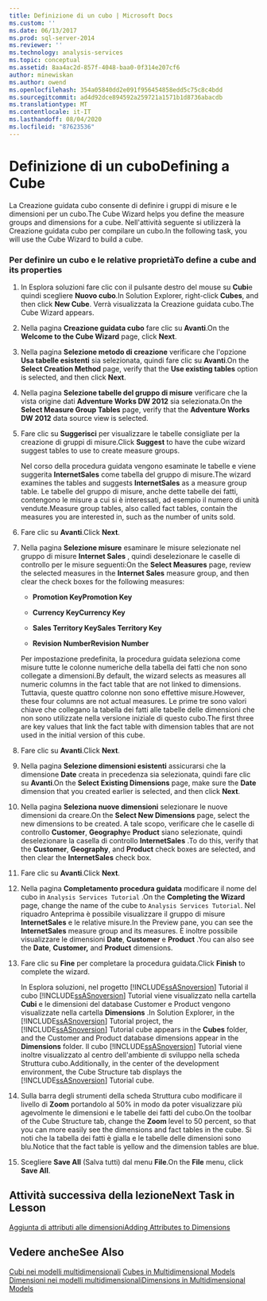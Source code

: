 ```yaml
---
title: Definizione di un cubo | Microsoft Docs
ms.custom: ''
ms.date: 06/13/2017
ms.prod: sql-server-2014
ms.reviewer: ''
ms.technology: analysis-services
ms.topic: conceptual
ms.assetid: 8aa4ac2d-857f-4048-baa0-0f314e207cf6
author: minewiskan
ms.author: owend
ms.openlocfilehash: 354a05840dd2e091f956454858edd5c75c8c4bdd
ms.sourcegitcommit: ad4d92dce894592a259721a1571b1d8736abacdb
ms.translationtype: MT
ms.contentlocale: it-IT
ms.lasthandoff: 08/04/2020
ms.locfileid: "87623536"
---
```

# <a name="defining-a-cube"></a><span data-ttu-id="bbf19-102">Definizione di un cubo</span><span class="sxs-lookup"><span data-stu-id="bbf19-102">Defining a Cube</span></span>
  <span data-ttu-id="bbf19-103">La Creazione guidata cubo consente di definire i gruppi di misure e le dimensioni per un cubo.</span><span class="sxs-lookup"><span data-stu-id="bbf19-103">The Cube Wizard helps you define the measure groups and dimensions for a cube.</span></span> <span data-ttu-id="bbf19-104">Nell'attività seguente si utilizzerà la Creazione guidata cubo per compilare un cubo.</span><span class="sxs-lookup"><span data-stu-id="bbf19-104">In the following task, you will use the Cube Wizard to build a cube.</span></span>  
  
### <a name="to-define-a-cube-and-its-properties"></a><span data-ttu-id="bbf19-105">Per definire un cubo e le relative proprietà</span><span class="sxs-lookup"><span data-stu-id="bbf19-105">To define a cube and its properties</span></span>  
  
1.  <span data-ttu-id="bbf19-106">In Esplora soluzioni fare clic con il pulsante destro del mouse su **Cubi**e quindi scegliere **Nuovo cubo**.</span><span class="sxs-lookup"><span data-stu-id="bbf19-106">In Solution Explorer, right-click **Cubes**, and then click **New Cube**.</span></span> <span data-ttu-id="bbf19-107">Verrà visualizzata la Creazione guidata cubo.</span><span class="sxs-lookup"><span data-stu-id="bbf19-107">The Cube Wizard appears.</span></span>  
  
2.  <span data-ttu-id="bbf19-108">Nella pagina **Creazione guidata cubo** fare clic su **Avanti**.</span><span class="sxs-lookup"><span data-stu-id="bbf19-108">On the **Welcome to the Cube Wizard** page, click **Next**.</span></span>  
  
3.  <span data-ttu-id="bbf19-109">Nella pagina **Selezione metodo di creazione** verificare che l'opzione **Usa tabelle esistenti** sia selezionata, quindi fare clic su **Avanti**.</span><span class="sxs-lookup"><span data-stu-id="bbf19-109">On the **Select Creation Method** page, verify that the **Use existing tables** option is selected, and then click **Next**.</span></span>  
  
4.  <span data-ttu-id="bbf19-110">Nella pagina **Selezione tabelle del gruppo di misure** verificare che la vista origine dati **Adventure Works DW 2012** sia selezionata.</span><span class="sxs-lookup"><span data-stu-id="bbf19-110">On the **Select Measure Group Tables** page, verify that the **Adventure Works DW 2012** data source view is selected.</span></span>  
  
5.  <span data-ttu-id="bbf19-111">Fare clic su **Suggerisci** per visualizzare le tabelle consigliate per la creazione di gruppi di misure.</span><span class="sxs-lookup"><span data-stu-id="bbf19-111">Click **Suggest** to have the cube wizard suggest tables to use to create measure groups.</span></span>  
  
     <span data-ttu-id="bbf19-112">Nel corso della procedura guidata vengono esaminate le tabelle e viene suggerita **InternetSales** come tabella del gruppo di misure.</span><span class="sxs-lookup"><span data-stu-id="bbf19-112">The wizard examines the tables and suggests **InternetSales** as a measure group table.</span></span> <span data-ttu-id="bbf19-113">Le tabelle del gruppo di misure, anche dette tabelle dei fatti, contengono le misure a cui si è interessati, ad esempio il numero di unità vendute.</span><span class="sxs-lookup"><span data-stu-id="bbf19-113">Measure group tables, also called fact tables, contain the measures you are interested in, such as the number of units sold.</span></span>  
  
6.  <span data-ttu-id="bbf19-114">Fare clic su **Avanti**.</span><span class="sxs-lookup"><span data-stu-id="bbf19-114">Click **Next**.</span></span>  
  
7.  <span data-ttu-id="bbf19-115">Nella pagina **Selezione misure** esaminare le misure selezionate nel gruppo di misure **Internet Sales** , quindi deselezionare le caselle di controllo per le misure seguenti:</span><span class="sxs-lookup"><span data-stu-id="bbf19-115">On the **Select Measures** page, review the selected measures in the **Internet Sales** measure group, and then clear the check boxes for the following measures:</span></span>  
  
    -   <span data-ttu-id="bbf19-116">**Promotion Key**</span><span class="sxs-lookup"><span data-stu-id="bbf19-116">**Promotion Key**</span></span>  
  
    -   <span data-ttu-id="bbf19-117">**Currency Key**</span><span class="sxs-lookup"><span data-stu-id="bbf19-117">**Currency Key**</span></span>  
  
    -   <span data-ttu-id="bbf19-118">**Sales Territory Key**</span><span class="sxs-lookup"><span data-stu-id="bbf19-118">**Sales Territory Key**</span></span>  
  
    -   <span data-ttu-id="bbf19-119">**Revision Number**</span><span class="sxs-lookup"><span data-stu-id="bbf19-119">**Revision Number**</span></span>  
  
     <span data-ttu-id="bbf19-120">Per impostazione predefinita, la procedura guidata seleziona come misure tutte le colonne numeriche della tabella dei fatti che non sono collegate a dimensioni.</span><span class="sxs-lookup"><span data-stu-id="bbf19-120">By default, the wizard selects as measures all numeric columns in the fact table that are not linked to dimensions.</span></span> <span data-ttu-id="bbf19-121">Tuttavia, queste quattro colonne non sono effettive misure.</span><span class="sxs-lookup"><span data-stu-id="bbf19-121">However, these four columns are not actual measures.</span></span> <span data-ttu-id="bbf19-122">Le prime tre sono valori chiave che collegano la tabella dei fatti alle tabelle delle dimensioni che non sono utilizzate nella versione iniziale di questo cubo.</span><span class="sxs-lookup"><span data-stu-id="bbf19-122">The first three are key values that link the fact table with dimension tables that are not used in the initial version of this cube.</span></span>  
  
8.  <span data-ttu-id="bbf19-123">Fare clic su **Avanti**.</span><span class="sxs-lookup"><span data-stu-id="bbf19-123">Click **Next**.</span></span>  
  
9. <span data-ttu-id="bbf19-124">Nella pagina **Selezione dimensioni esistenti** assicurarsi che la dimensione **Date** creata in precedenza sia selezionata, quindi fare clic su **Avanti**.</span><span class="sxs-lookup"><span data-stu-id="bbf19-124">On the **Select Existing Dimensions** page, make sure the **Date** dimension that you created earlier is selected, and then click **Next**.</span></span>  
  
10. <span data-ttu-id="bbf19-125">Nella pagina **Seleziona nuove dimensioni** selezionare le nuove dimensioni da creare.</span><span class="sxs-lookup"><span data-stu-id="bbf19-125">On the **Select New Dimensions** page, select the new dimensions to be created.</span></span> <span data-ttu-id="bbf19-126">A tale scopo, verificare che le caselle di controllo **Customer**, **Geography**e **Product** siano selezionate, quindi deselezionare la casella di controllo **InternetSales** .</span><span class="sxs-lookup"><span data-stu-id="bbf19-126">To do this, verify that the **Customer**, **Geography**, and **Product** check boxes are selected, and then clear the **InternetSales** check box.</span></span>  
  
11. <span data-ttu-id="bbf19-127">Fare clic su **Avanti**.</span><span class="sxs-lookup"><span data-stu-id="bbf19-127">Click **Next**.</span></span>  
  
12. <span data-ttu-id="bbf19-128">Nella pagina **Completamento procedura guidata** modificare il nome del cubo in `Analysis Services Tutorial` .</span><span class="sxs-lookup"><span data-stu-id="bbf19-128">On the **Completing the Wizard** page, change the name of the cube to `Analysis Services Tutorial`.</span></span> <span data-ttu-id="bbf19-129">Nel riquadro Anteprima è possibile visualizzare il gruppo di misure **InternetSales** e le relative misure.</span><span class="sxs-lookup"><span data-stu-id="bbf19-129">In the Preview pane, you can see the **InternetSales** measure group and its measures.</span></span> <span data-ttu-id="bbf19-130">È inoltre possibile visualizzare le dimensioni **Date**, **Customer** e **Product** .</span><span class="sxs-lookup"><span data-stu-id="bbf19-130">You can also see the **Date**, **Customer,** and **Product** dimensions.</span></span>  
  
13. <span data-ttu-id="bbf19-131">Fare clic su **Fine** per completare la procedura guidata.</span><span class="sxs-lookup"><span data-stu-id="bbf19-131">Click **Finish** to complete the wizard.</span></span>  
  
     <span data-ttu-id="bbf19-132">In Esplora soluzioni, nel progetto [!INCLUDE[ssASnoversion](../includes/ssasnoversion-md.md)] Tutorial il cubo [!INCLUDE[ssASnoversion](../includes/ssasnoversion-md.md)] Tutorial viene visualizzato nella cartella **Cubi** e le dimensioni del database Customer e Product vengono visualizzate nella cartella **Dimensions** .</span><span class="sxs-lookup"><span data-stu-id="bbf19-132">In Solution Explorer, in the [!INCLUDE[ssASnoversion](../includes/ssasnoversion-md.md)] Tutorial project, the [!INCLUDE[ssASnoversion](../includes/ssasnoversion-md.md)] Tutorial cube appears in the **Cubes** folder, and the Customer and Product database dimensions appear in the **Dimensions** folder.</span></span> <span data-ttu-id="bbf19-133">Il cubo [!INCLUDE[ssASnoversion](../includes/ssasnoversion-md.md)] Tutorial viene inoltre visualizzato al centro dell'ambiente di sviluppo nella scheda Struttura cubo.</span><span class="sxs-lookup"><span data-stu-id="bbf19-133">Additionally, in the center of the development environment, the Cube Structure tab displays the [!INCLUDE[ssASnoversion](../includes/ssasnoversion-md.md)] Tutorial cube.</span></span>  
  
14. <span data-ttu-id="bbf19-134">Sulla barra degli strumenti della scheda Struttura cubo modificare il livello di **Zoom** portandolo al 50% in modo da poter visualizzare più agevolmente le dimensioni e le tabelle dei fatti del cubo.</span><span class="sxs-lookup"><span data-stu-id="bbf19-134">On the toolbar of the Cube Structure tab, change the **Zoom** level to 50 percent, so that you can more easily see the dimensions and fact tables in the cube.</span></span> <span data-ttu-id="bbf19-135">Si noti che la tabella dei fatti è gialla e le tabelle delle dimensioni sono blu.</span><span class="sxs-lookup"><span data-stu-id="bbf19-135">Notice that the fact table is yellow and the dimension tables are blue.</span></span>  
  
15. <span data-ttu-id="bbf19-136">Scegliere **Save All** (Salva tutti) dal menu **File**.</span><span class="sxs-lookup"><span data-stu-id="bbf19-136">On the **File** menu, click **Save All**.</span></span>  
  
## <a name="next-task-in-lesson"></a><span data-ttu-id="bbf19-137">Attività successiva della lezione</span><span class="sxs-lookup"><span data-stu-id="bbf19-137">Next Task in Lesson</span></span>  
 [<span data-ttu-id="bbf19-138">Aggiunta di attributi alle dimensioni</span><span class="sxs-lookup"><span data-stu-id="bbf19-138">Adding Attributes to Dimensions</span></span>](lesson-2-3-adding-attributes-to-dimensions.md)  
  
## <a name="see-also"></a><span data-ttu-id="bbf19-139">Vedere anche</span><span class="sxs-lookup"><span data-stu-id="bbf19-139">See Also</span></span>  
 <span data-ttu-id="bbf19-140">[Cubi nei modelli multidimensionali](multidimensional-models/cubes-in-multidimensional-models.md) </span><span class="sxs-lookup"><span data-stu-id="bbf19-140">[Cubes in Multidimensional Models](multidimensional-models/cubes-in-multidimensional-models.md) </span></span>  
 [<span data-ttu-id="bbf19-141">Dimensioni nei modelli multidimensionali</span><span class="sxs-lookup"><span data-stu-id="bbf19-141">Dimensions in Multidimensional Models</span></span>](multidimensional-models/dimensions-in-multidimensional-models.md)  
  
  
